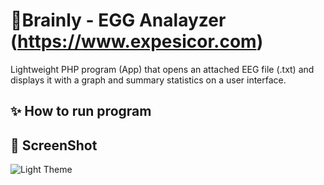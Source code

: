 # 🧠Brainly - EGG Analayzer (https://www.expesicor.com)

Lightweight PHP program (App) that opens an attached EEG file (.txt) and displays it with a graph and summary statistics on a user interface.


## ✨ How to run program





## 📸 ScreenShot
![](screenshot/shot.png?raw=true "Light Theme")
